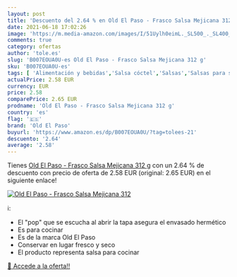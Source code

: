 ```yaml
---
layout: post
title: 'Descuento del 2.64 % en Old El Paso - Frasco Salsa Mejicana 312 '
date: 2021-06-18 17:02:26
image: 'https://m.media-amazon.com/images/I/51Uylh0eimL._SL500_._SL400_.jpg'
comments: true
category: ofertas
author: 'tole.es'
slug: 'B007EOUA0U-es Old El Paso - Frasco Salsa Mejicana 312 g'
sku: 'B007EOUA0U-es'
tags: [ 'Alimentación y bebidas','Salsa cóctel','Salsas','Salsas para servir y cocinar','el','old','old el paso','paso', ]
actualPrice: 2.58 EUR
currency: EUR
price: 2.58
comparePrice: 2.65 EUR
prodname: 'Old El Paso - Frasco Salsa Mejicana 312 g'
country: 'es'
flag: '🇪🇸'
brand: 'Old El Paso'
buyurl: 'https://www.amazon.es/dp/B007EOUA0U/?tag=tolees-21'
descuento: '2.64'
average: '2.58'
---
```


Tienes [Old El Paso - Frasco Salsa Mejicana 312 g](https://www.amazon.es/dp/B007EOUA0U/?tag=tolees-21) con un 2.64 % de descuento con precio de oferta de 2.58 EUR (original: 2.65 EUR) en el siguiente enlace!

[![Old El Paso - Frasco Salsa Mejicana 312 ](https://m.media-amazon.com/images/I/51Uylh0eimL._SL500_._SL400_.jpg)](https://www.amazon.es/dp/B007EOUA0U/?tag=tolees-21)

ℹ️:

- El "pop" que se escucha al abrir la tapa asegura el envasado hermético
- Es para cocinar
- Es de la marca Old El Paso
- Conservar en lugar fresco y seco
- El producto representa salsa para cocinar

[🛒 Accede a la oferta!!](https://www.amazon.es/dp/B007EOUA0U/?tag=tolees-21)
